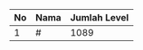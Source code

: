 | No | Nama            | Jumlah Level |
|----|-----------------|--------------|
| 1  | #    |    1089        |
